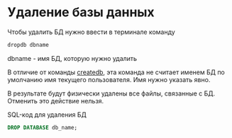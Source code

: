 # Удаление базы данных

Чтобы удалить БД нужно ввести в терминале команду

```bash
dropdb dbname
```

dbname - имя БД, которую нужно удалить

В отличие от команды [createdb](./CREATION.md), эта команда не считает именем БД по умолчанию имя текущего пользователя. Имя нужно указать явно.

В результате будут физически удалены все файлы, связанные с БД. Отменить это действие нельзя.

SQL-код для удаления БД

```sql
DROP DATABASE db_name;
```
